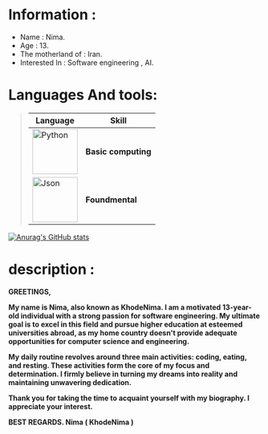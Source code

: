 # Information :

- Name : Nima.
- Age : 13.
- The motherland of : Iran.
- Interested In : Software engineering , AI.

# Languages And tools:
> | Language | Skill |
> | ------- | ----- |
> | <img src="https://github.com/KhodeNima/KhodeNima/blob/Main.Project/Pictures/Python.png" alt="Python" width="90"/>| **Basic computing** |
> | <img src="https://github.com/KhodeNima/KhodeNima/blob/Main.Project/Pictures/Json.png" alt="Json" width="90"/> | **Foundmental** |
[![Anurag's GitHub stats](https://github-readme-stats.vercel.app/api?username=KhodeNima&show_icons=true&theme=shadow_red)](https://github.com/anuraghazra/github-readme-stats)

# description :


**GREETINGS,**

**My name is Nima, also known as KhodeNima. I am a motivated 13-year-old individual with a strong passion for software engineering. My ultimate goal is to excel in this field and pursue  higher education at esteemed universities abroad, as my home country doesn't provide adequate opportunities for computer science and engineering.**

**My daily routine revolves around three main activities: coding, eating, and resting. These activities form the core of my focus and determination. I firmly believe in turning my dreams  into reality and maintaining unwavering dedication.**

**Thank you for taking the time to acquaint yourself with my biography. I appreciate your interest.**

**BEST REGARDS.
Nima ( KhodeNima )**
